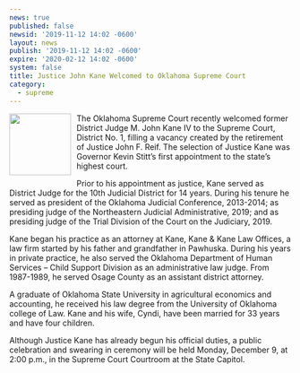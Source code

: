 ```yaml
---
news: true
published: false
newsid: '2019-11-12 14:02 -0600'
layout: news
publish: '2019-11-12 14:02 -0600'
expire: '2020-02-12 14:02 -0600'
system: false
title: Justice John Kane Welcomed to Oklahoma Supreme Court
category:
  - supreme
---
```

<img style="width: 110px; float: left; margin: 0 10px 10px 0;" src="http://www.oscn.net/images/judges/id/johnkane.jpg" />The Oklahoma Supreme Court recently welcomed former District Judge M. John Kane IV to the Supreme Court, District No. 1, filling a vacancy created by the retirement of Justice John F. Reif.  The selection of Justice Kane was Governor Kevin Stitt’s first appointment to the state’s highest court.

Prior to his appointment as justice, Kane served as District Judge for the 10th Judicial District for 14 years.  During his tenure he served as president of the Oklahoma Judicial Conference, 2013-2014; as presiding judge of the Northeastern Judicial Administrative, 2019; and as presiding judge of the Trial Division of the Court on the Judiciary, 2019.

Kane began his practice as an attorney at Kane, Kane & Kane Law Offices, a law firm started by his father and grandfather in Pawhuska. During his years in private practice, he also served the Oklahoma Department of Human Services – Child Support Division as an administrative law judge.  From 1987-1989, he served Osage County as an assistant district attorney.

A graduate of Oklahoma State University in agricultural economics and accounting, he received his law degree from the University of Oklahoma college of Law.  Kane and his wife, Cyndi, have been married for 33 years and have four children.

Although Justice Kane has already begun his official duties, a public celebration and swearing in ceremony will be held Monday, December 9, at 2:00 p.m., in the Supreme Court Courtroom at the State Capitol.
